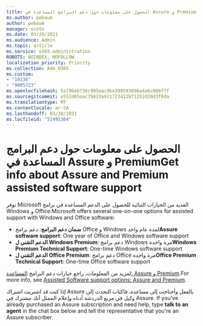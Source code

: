 ```yaml
---
title: الحصول على معلومات حول دعم البرامج المساعدة في Assure و Premium
ms.author: pebaum
author: pebaum
manager: scotv
ms.date: 03/29/2021
ms.audience: Admin
ms.topic: article
ms.service: o365-administration
ROBOTS: NOINDEX, NOFOLLOW
localization_priority: Priority
ms.collection: Adm_O365
ms.custom:
- "10136"
- "9005723"
ms.openlocfilehash: 5a796eb736c995eac9be390593096a4a6c006f7f
ms.sourcegitcommit: e552d65aac79433a911723412bf1252d20d3f0da
ms.translationtype: MT
ms.contentlocale: ar-SA
ms.lasthandoff: 03/30/2021
ms.locfileid: "51491304"
---
```

# <a name="get-info-about-assure-and-premium-assisted-software-support"></a><span data-ttu-id="081a1-102">الحصول على معلومات حول دعم البرامج المساعدة في Assure و Premium</span><span class="sxs-lookup"><span data-stu-id="081a1-102">Get info about Assure and Premium assisted software support</span></span>

<span data-ttu-id="081a1-103">توفر Microsoft العديد من الخيارات الثنائية للحصول على الدعم المساعدة في برامج Windows و Office:</span><span class="sxs-lookup"><span data-stu-id="081a1-103">Microsoft offers several one-on-one options for assisted support with Windows and Office software:</span></span>

- <span data-ttu-id="081a1-104">**ضمان دعم البرامج**: دعم برامج Office و Windows لمدة عام واحد</span><span class="sxs-lookup"><span data-stu-id="081a1-104">**Assure software support**: One year of Office and Windows software support</span></span>
- <span data-ttu-id="081a1-105">**الدعم التقني ل Windows Premium**: دعم برامج Windows مرة واحدة</span><span class="sxs-lookup"><span data-stu-id="081a1-105">**Windows Premium Technical Support**: One-time Windows software support</span></span>
- <span data-ttu-id="081a1-106">**الدعم التقني ل Office Premium**: دعم برامج Office مرة واحدة</span><span class="sxs-lookup"><span data-stu-id="081a1-106">**Office Premium Technical Support**: One-time Office software support</span></span>

<span data-ttu-id="081a1-107">لمزيد من المعلومات، راجع خيارات دعم البرامج [المساعدة: Assure و Premium](https://support.microsoft.com/help/4467230/assisted-software-support-options-assure-premium).</span><span class="sxs-lookup"><span data-stu-id="081a1-107">For more info, see [Assisted Software support options: Assure and Premium](https://support.microsoft.com/help/4467230/assisted-software-support-options-assure-premium).</span></span>

<span data-ttu-id="081a1-108">إذا كنت قد اشتريت اشتراك Assure بالفعل وأحتاجت إلى مساعدة، فاكتاب التحدث إلى وكيل في مربع الدردشة أدناه وإعلام الممثل أنك مشترك في Assure. </span><span class="sxs-lookup"><span data-stu-id="081a1-108">If you've already purchased an Assure subscription and need help, type **talk to an agent** in the chat box below and tell the representative that you're an Assure subscriber.</span></span>

